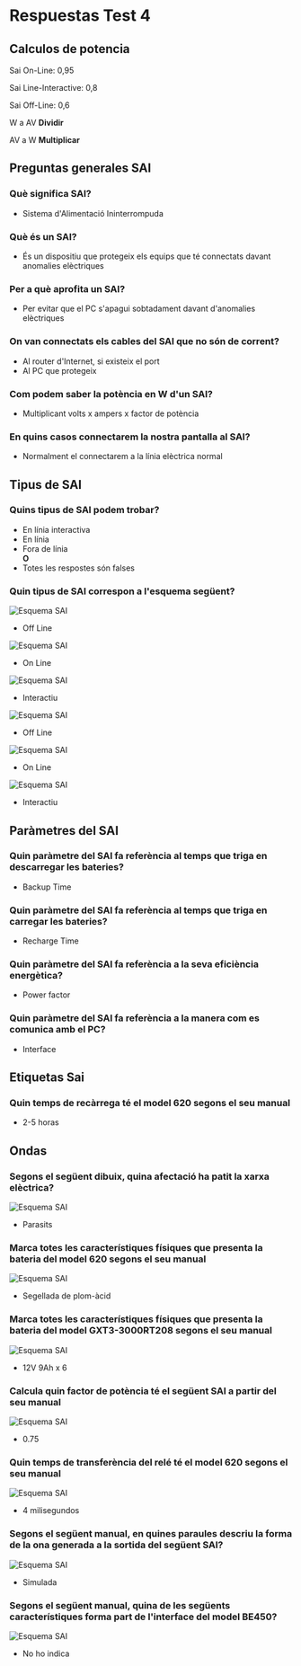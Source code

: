 # Respuestas Test 4

## Calculos de potencia

Sai On-Line: 0,95

Sai Line-Interactive: 0,8

Sai Off-Line: 0,6

W a AV **Dividir**

AV a W **Multiplicar**

## Preguntas generales SAI

### Què significa SAI?

- Sistema d'Alimentació Ininterrompuda

### Què és un SAI?

- És un dispositiu que protegeix els equips que té connectats davant anomalies elèctriques

### Per a què aprofita un SAI?

- Per evitar que el PC s'apagui sobtadament davant d'anomalies elèctriques

### On van connectats els cables del SAI que no són de corrent?

- Al router d'Internet, si existeix el port
- Al PC que protegeix

### Com podem saber la potència en W d'un SAI?

- Multiplicant volts x ampers x factor de potència

### En quins casos connectarem la nostra pantalla al SAI?

- Normalment el connectarem a la línia elèctrica normal

## Tipus de SAI

### Quins tipus de SAI podem trobar?

- En línia interactiva
- En línia
- Fora de línia <br>
  **O**
- Totes les respostes són falses

### Quin tipus de SAI correspon a l'esquema següent?

![Esquema SAI](/images/esquema4.jpg)

- Off Line

![Esquema SAI](/images/esquema3.jpg)

- On Line

![Esquema SAI](/images/esquema2.jpg)

- Interactiu

![Esquema SAI](/images/esquema1.jpg)

- Off Line

![Esquema SAI](/images/esquema33.gif)

- On Line

![Esquema SAI](/images/esquema22.gif)

- Interactiu

## Paràmetres del SAI

### Quin paràmetre del SAI fa referència al temps que triga en descarregar les bateries?

- Backup Time

### Quin paràmetre del SAI fa referència al temps que triga en carregar les bateries?

- Recharge Time

### Quin paràmetre del SAI fa referència a la seva eficiència energètica?

- Power factor

### Quin paràmetre del SAI fa referència a la manera com es comunica amb el PC?

- Interface

## Etiquetas Sai

### Quin temps de recàrrega té el model 620 segons el seu manual

- 2-5 horas

## Ondas

### Segons el següent dibuix, quina afectació ha patit la xarxa elèctrica?

![Esquema SAI](/images/esquema12.jpg)

- Parasits

### Marca totes les característiques físiques que presenta la bateria del model 620 segons el seu manual

![Esquema SAI](/images/etiqueta1.jpg)

- Segellada de plom-àcid

### Marca totes les característiques físiques que presenta la bateria del model GXT3-3000RT208 segons el seu manual

![Esquema SAI](/images/etiqueta2.jpg)

- 12V 9Ah x 6

### Calcula quin factor de potència té el següent SAI a partir del seu manual

![Esquema SAI](/images/etiqueta3.jpg)

- 0.75

### Quin temps de transferència del relé té el model 620 segons el seu manual

![Esquema SAI](/images/etiqueta4.jpg)

- 4 milisegundos

### Segons el següent manual, en quines paraules descriu la forma de la ona generada a la sortida del següent SAI?

![Esquema SAI](/images/man7.jpg)

- Simulada

### Segons el següent manual, quina de les següents característiques forma part de l'interface del model BE450?

![Esquema SAI](/images/man6.jpg)

- No ho indica
